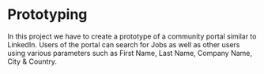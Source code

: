 # Prototyping
In this project we have to create a prototype of a community portal similar to LinkedIn.  Users of the portal can search for Jobs as well as other users using various parameters such as First Name, Last Name, Company Name, City &amp; Country. 
